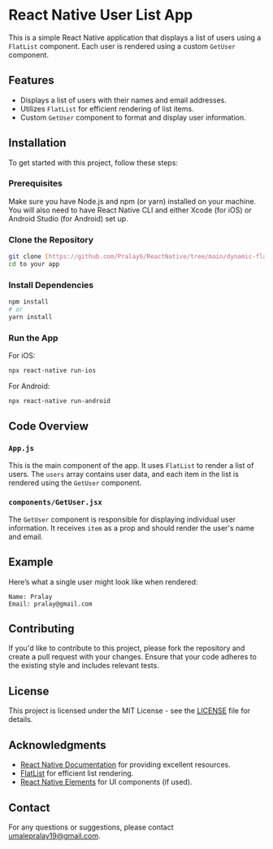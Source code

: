 # React Native User List App

This is a simple React Native application that displays a list of users using a `FlatList` component. Each user is rendered using a custom `GetUser` component.

## Features

- Displays a list of users with their names and email addresses.
- Utilizes `FlatList` for efficient rendering of list items.
- Custom `GetUser` component to format and display user information.

## Installation

To get started with this project, follow these steps:

### Prerequisites

Make sure you have Node.js and npm (or yarn) installed on your machine. You will also need to have React Native CLI and either Xcode (for iOS) or Android Studio (for Android) set up.

### Clone the Repository

```bash
git clone [https://github.com/Pralay6/ReactNative/tree/main/dynamic-flatlist]
cd to your app
```

### Install Dependencies

```bash
npm install
# or
yarn install
```

### Run the App

For iOS:
```bash
npx react-native run-ios
```

For Android:
```bash
npx react-native run-android
```

## Code Overview

### `App.js`

This is the main component of the app. It uses `FlatList` to render a list of users. The `users` array contains user data, and each item in the list is rendered using the `GetUser` component.

### `components/GetUser.jsx`

The `GetUser` component is responsible for displaying individual user information. It receives `item` as a prop and should render the user's name and email.

## Example

Here’s what a single user might look like when rendered:

```
Name: Pralay
Email: pralay@gmail.com
```

## Contributing

If you'd like to contribute to this project, please fork the repository and create a pull request with your changes. Ensure that your code adheres to the existing style and includes relevant tests.

## License

This project is licensed under the MIT License - see the [LICENSE](LICENSE) file for details.

## Acknowledgments

- [React Native Documentation](https://reactnative.dev/docs/getting-started) for providing excellent resources.
- [FlatList](https://reactnative.dev/docs/flatlist) for efficient list rendering.
- [React Native Elements](https://reactnativeelements.com/) for UI components (if used).

## Contact

For any questions or suggestions, please contact [umalepralay19@gmail.com](mailto:umalepralay19@gmail.com).

```
